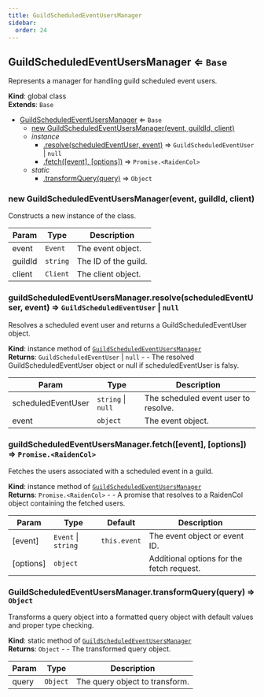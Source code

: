 ```yaml
---
title: GuildScheduledEventUsersManager
sidebar:
  order: 24
---
```




## GuildScheduledEventUsersManager ⇐ <code>Base</code>
Represents a manager for handling guild scheduled event users.

**Kind**: global class  
**Extends**: <code>Base</code>  

* [GuildScheduledEventUsersManager](#GuildScheduledEventUsersManager) ⇐ <code>Base</code>
    * [new GuildScheduledEventUsersManager(event, guildId, client)](#new_GuildScheduledEventUsersManager_new)
    * _instance_
        * [.resolve(scheduledEventUser, event)](#GuildScheduledEventUsersManager+resolve) ⇒ <code>GuildScheduledEventUser</code> \| <code>null</code>
        * [.fetch([event], [options])](#GuildScheduledEventUsersManager+fetch) ⇒ <code>Promise.&lt;RaidenCol&gt;</code>
    * _static_
        * [.transformQuery(query)](#GuildScheduledEventUsersManager.transformQuery) ⇒ <code>Object</code>

<a name="new_GuildScheduledEventUsersManager_new"></a>

### new GuildScheduledEventUsersManager(event, guildId, client)
Constructs a new instance of the class.


| Param | Type | Description |
| --- | --- | --- |
| event | <code>Event</code> | The event object. |
| guildId | <code>string</code> | The ID of the guild. |
| client | <code>Client</code> | The client object. |

<a name="GuildScheduledEventUsersManager+resolve"></a>

### guildScheduledEventUsersManager.resolve(scheduledEventUser, event) ⇒ <code>GuildScheduledEventUser</code> \| <code>null</code>
Resolves a scheduled event user and returns a GuildScheduledEventUser object.

**Kind**: instance method of [<code>GuildScheduledEventUsersManager</code>](#GuildScheduledEventUsersManager)  
**Returns**: <code>GuildScheduledEventUser</code> \| <code>null</code> - - The resolved GuildScheduledEventUser object or null if scheduledEventUser is falsy.  

| Param | Type | Description |
| --- | --- | --- |
| scheduledEventUser | <code>string</code> \| <code>null</code> | The scheduled event user to resolve. |
| event | <code>object</code> | The event object. |

<a name="GuildScheduledEventUsersManager+fetch"></a>

### guildScheduledEventUsersManager.fetch([event], [options]) ⇒ <code>Promise.&lt;RaidenCol&gt;</code>
Fetches the users associated with a scheduled event in a guild.

**Kind**: instance method of [<code>GuildScheduledEventUsersManager</code>](#GuildScheduledEventUsersManager)  
**Returns**: <code>Promise.&lt;RaidenCol&gt;</code> - - A promise that resolves to a RaidenCol object containing the fetched users.  

| Param | Type | Default | Description |
| --- | --- | --- | --- |
| [event] | <code>Event</code> \| <code>string</code> | <code>this.event</code> | The event object or event ID. |
| [options] | <code>object</code> |  | Additional options for the fetch request. |

<a name="GuildScheduledEventUsersManager.transformQuery"></a>

### GuildScheduledEventUsersManager.transformQuery(query) ⇒ <code>Object</code>
Transforms a query object into a formatted query object with default values andproper type checking.

**Kind**: static method of [<code>GuildScheduledEventUsersManager</code>](#GuildScheduledEventUsersManager)  
**Returns**: <code>Object</code> - - The transformed query object.  

| Param | Type | Description |
| --- | --- | --- |
| query | <code>Object</code> | The query object to transform. |

